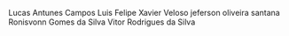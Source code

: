 Lucas Antunes Campos
Luis Felipe Xavier Veloso
jeferson oliveira santana
Ronisvonn Gomes da Silva
Vitor Rodrigues da Silva
